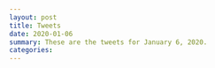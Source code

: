 ```yaml
---
layout: post
title: Tweets
date: 2020-01-06
summary: These are the tweets for January 6, 2020.
categories:
---
```


